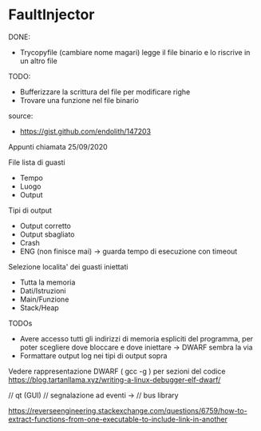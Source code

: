 # FaultInjector

DONE:
- Trycopyfile (cambiare nome magari) legge il file binario e lo riscrive in un altro file

TODO:
- Bufferizzare la scrittura del file per modificare righe
- Trovare una funzione nel file binario


source:
- https://gist.github.com/endolith/147203


Appunti chiamata 25/09/2020

File lista di guasti 
- Tempo 
- Luogo
- Output

Tipi di output 
- Output corretto 
- Output sbagliato 
- Crash
- ENG (non finisce mai) -> guarda tempo di esecuzione con timeout 

Selezione localita' dei guasti iniettati
- Tutta la memoria 
- Dati/Istruzioni 
- Main/Funzione 
- Stack/Heap

TODOs
- Avere accesso tutti gli indirizzi di memoria espliciti del programma, per poter scegliere dove bloccare e dove iniettare -> DWARF sembra la via
- Formattare output log nei tipi di output sopra


Vedere rappresentazione DWARF ( gcc -g ) per sezioni del codice 
https://blog.tartanllama.xyz/writing-a-linux-debugger-elf-dwarf/

// qt (GUI) 
// segnalazione ad eventi -> 
// bus library 

https://reverseengineering.stackexchange.com/questions/6759/how-to-extract-functions-from-one-executable-to-include-link-in-another









